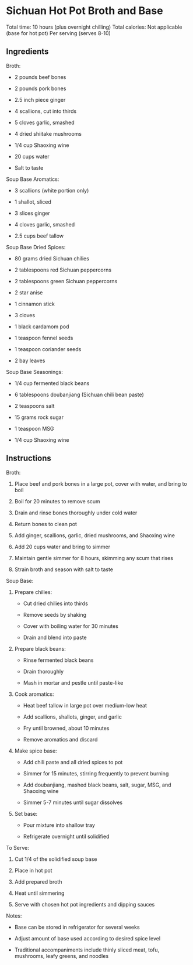 # **Sichuan Hot Pot Broth and Base**

Total time: 10 hours (plus overnight chilling) Total calories: Not
applicable (base for hot pot) Per serving (serves 8-10)

## **Ingredients**

Broth:

-   2 pounds beef bones

-   2 pounds pork bones

-   2.5 inch piece ginger

-   4 scallions, cut into thirds

-   5 cloves garlic, smashed

-   4 dried shiitake mushrooms

-   1/4 cup Shaoxing wine

-   20 cups water

-   Salt to taste

Soup Base Aromatics:

-   3 scallions (white portion only)

-   1 shallot, sliced

-   3 slices ginger

-   4 cloves garlic, smashed

-   2.5 cups beef tallow

Soup Base Dried Spices:

-   80 grams dried Sichuan chilies

-   2 tablespoons red Sichuan peppercorns

-   2 tablespoons green Sichuan peppercorns

-   2 star anise

-   1 cinnamon stick

-   3 cloves

-   1 black cardamom pod

-   1 teaspoon fennel seeds

-   1 teaspoon coriander seeds

-   2 bay leaves

Soup Base Seasonings:

-   1/4 cup fermented black beans

-   6 tablespoons doubanjiang (Sichuan chili bean paste)

-   2 teaspoons salt

-   15 grams rock sugar

-   1 teaspoon MSG

-   1/4 cup Shaoxing wine

## **Instructions**

Broth:

1.  Place beef and pork bones in a large pot, cover with water, and
    bring to boil

2.  Boil for 20 minutes to remove scum

3.  Drain and rinse bones thoroughly under cold water

4.  Return bones to clean pot

5.  Add ginger, scallions, garlic, dried mushrooms, and Shaoxing wine

6.  Add 20 cups water and bring to simmer

7.  Maintain gentle simmer for 8 hours, skimming any scum that rises

8.  Strain broth and season with salt to taste

Soup Base:

1.  Prepare chilies:

    -   Cut dried chilies into thirds

    -   Remove seeds by shaking

    -   Cover with boiling water for 30 minutes

    -   Drain and blend into paste

2.  Prepare black beans:

    -   Rinse fermented black beans

    -   Drain thoroughly

    -   Mash in mortar and pestle until paste-like

3.  Cook aromatics:

    -   Heat beef tallow in large pot over medium-low heat

    -   Add scallions, shallots, ginger, and garlic

    -   Fry until browned, about 10 minutes

    -   Remove aromatics and discard

4.  Make spice base:

    -   Add chili paste and all dried spices to pot

    -   Simmer for 15 minutes, stirring frequently to prevent burning

    -   Add doubanjiang, mashed black beans, salt, sugar, MSG, and
        Shaoxing wine

    -   Simmer 5-7 minutes until sugar dissolves

5.  Set base:

    -   Pour mixture into shallow tray

    -   Refrigerate overnight until solidified

To Serve:

1.  Cut 1/4 of the solidified soup base

2.  Place in hot pot

3.  Add prepared broth

4.  Heat until simmering

5.  Serve with chosen hot pot ingredients and dipping sauces

Notes:

-   Base can be stored in refrigerator for several weeks

-   Adjust amount of base used according to desired spice level

-   Traditional accompaniments include thinly sliced meat, tofu,
    mushrooms, leafy greens, and noodles

